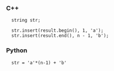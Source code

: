 ### C++
```
  string str;
  
  str.insert(result.begin(), 1, 'a');
  str.insert(result.end(), n - 1, 'b');
```

### Python
```
  str = 'a'*(n-1) + 'b'
```